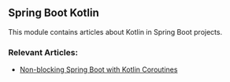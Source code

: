 ## Spring Boot Kotlin

This module contains articles about Kotlin in Spring Boot projects.

### Relevant Articles:
- [Non-blocking Spring Boot with Kotlin Coroutines](http://www.baeldung.com/non-blocking-spring-boot-with-kotlin-coroutines)
